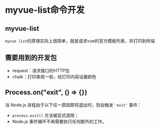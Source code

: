 # myvue-list命令开发



## myvue-list

`myvue list`的原理实际上很简单，就是请求vue的官方模板列表，并打印到终端



## 需要用到的开发包

+ request：请求接口的HTTP包
+ chalk：打印美观一些，给打印内容设置颜色



## Process.on("exit", () => {})

当 Node.js 进程由于以下任一原因即将退出时，则会触发 `'exit'` 事件：

- `process.exit()` 方法被显式调用；
- Node.js 事件循环不再需要执行任何额外的工作。



